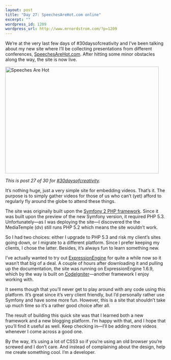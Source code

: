 ```yaml
--- 
layout: post
title: "Day 27: SpeechesAreHot.com online"
excerpt: ""
wordpress_id: 1209
wordpress_url: http://www.mrnordstrom.com/?p=1209
---
```

<p>We&rsquo;re at the very last few days of #30daysofcreativity and I&rsquo;ve been talking about my new site where I&rsquo;ll be collecting presentations from different conferences, <a href="http://www.speechesarehot.com/">SpeechesAreHot.com</a>. After hitting some minor obstacles along the way, the site is now live.</p>
<!--more-->
<p><img src="http://www.mrnordstrom.com/wp-content/uploads/2010/06/speeches.png" alt="Speeches Are Hot" title="Speeches Are Hot" width="482" height="336" class="alignnone size-full wp-image-1210" /></p>
<p><em>This is post 27 of 30 for <a href="http://30daysofcreativity.com/">#30daysofcreativity</a>.</em></p>
<p>It&rsquo;s nothing huge, just a very simple site for embedding videos. That&rsquo;s it. The purpose is to simply gather videos for those of us who can&rsquo;t (yet) afford to regularly fly around the globe to attend these things.</p>
<p>The site was originally built upon the <a href="http://symfony-reloaded.org/">Symfony 2 PHP framework</a>. Since it was built upon the preview of the new Symfony version, it required PHP 5.3. Unfortunately&mdash;as I was deploying the site&mdash;I discovered the the MediaTemple (dv) still runs PHP 5.2 which means the site wouldn&rsquo;t work.</p>
<p>So I had two choices: either I upgrade to PHP 5.3 and risk my client&rsquo;s sites going down, or I migrate to a different platform. Since I prefer keeping my clients, I chose the latter. Besides, it&rsquo;s always fun to learn something new.</p>
<p>I&rsquo;ve actually wanted to try out <a href="http://expressionengine.com/">ExpressionEngine</a> for quite a while now so it wasn&rsquo;t that big of a deal. A couple of hours after downloading it and pulling up the documentation, the site was running on ExpressionEngine 1.6.9, which by the way is built on <a href="http://codeigniter.com/">CodeIgniter</a>&mdash;another framework I enjoy working with.</p>
<p>It seems though that you&rsquo;ll never get to play around with any code using this platform. It&rsquo;s great since it&rsquo;s very client friendly, but I&rsquo;d personally rather use Symfony and have some more fun. However, this is a site that shouldn&rsquo;t take up much time so it&rsquo;s a rather good choice after all.</p>
<p>The result of building this quick site was that I learned both a new framework and a new blogging platform. I&rsquo;m happy with that, and I hope that you&rsquo;ll find it useful as well. Keep checking in&mdash;I&rsquo;ll be adding more videos whenever I come across a good one.</p>
<p>By the way, it&rsquo;s using a lot of CSS3 so if you&rsquo;re using an old browser you&rsquo;re screwed and I don&rsquo;t care. And instead of complaining about the design, help me create something cool. I&rsquo;m a developer.</p>
